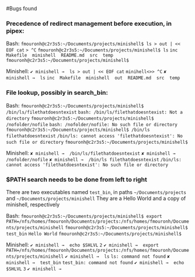 #Bugs found

### Precedence of redirect management before execution, in pipex:
Bash:
	`fmouronh@c2r3s5:~/Documents/projects/minishell$ ls > out | << EOF cat`
	`> ^C`
	`fmouronh@c2r3s5:~/Documents/projects/minishell$ ls`
	`inc  Makefile  minishell  README.md  src  temp`
	`fmouronh@c2r3s5:~/Documents/projects/minishell$` 

Minishell:
	`✔ minishell →  ls > out | << EOF cat`
	`minihell<>> ^C`
	`✘ minishell →  ls`
	`inc  Makefile  minishell  out  README.md  src  temp`


### File lookup, possibly in search_bin:
Bash:
	`fmouronh@c2r3s5:~/Documents/projects/minishell$ /bin/ls/filethatdoesntexist`
	`bash: /bin/ls/filethatdoesntexist: Not a directory`
	`fmouronh@c2r3s5:~/Documents/projects/minishell$ /nofolder/nofile`
	`bash: /nofolder/nofile: No such file or directory`
	`fmouronh@c2r3s5:~/Documents/projects/minishell$ /bin/ls filethatdoesntexist`
	`/bin/ls: cannot access 'filethatdoesntexist': No such file or directory`
	`fmouronh@c2r3s5:~/Documents/projects/minishell$ `


Minishell:
	`✘ minishell →  /bin/ls/filethatdoesntexist`
	`✘ minishell →  /nofolder/nofile`
	`✘ minishell →  /bin/ls filethatdoesntexist`
	`/bin/ls: cannot access 'filethatdoesntexist': No such file or directory`


### $PATH search needs to be done from left to right
There are two executables named `test_bin`, in paths `~/Documents/projects` and `~/Documents/projects/minishell`
They are a Hello World and a copy of minishell, respectively

Bash:
	`fmouronh@c2r3s5:~/Documents/projects/minishell$ export PATH=/nfs/homes/fmouronh/Documents/projects:/nfs/homes/fmouronh/Documents/projects/minishell`
	`fmouronh@c2r3s5:~/Documents/projects/minishell$ test_bin`
	`Hello World`
	`fmouronh@c2r3s5:~/Documents/projects/minishell$ `

Minishell:
	`✔ minishell →  echo $SHLVL`
	`2`
	`✔ minishell →  export PATH=/nfs/homes/fmouronh/Documents/projects:/nfs/homes/fmouronh/Documents/projects/minishell`
	`✔ minishell →  ls`
	`ls: command not found`
	`✘ minishell →  test_bin`
	`test_bin: command not found`
	`✔ minishell →  echo $SHLVL`
	`3`
	`✔ minishell →  `

